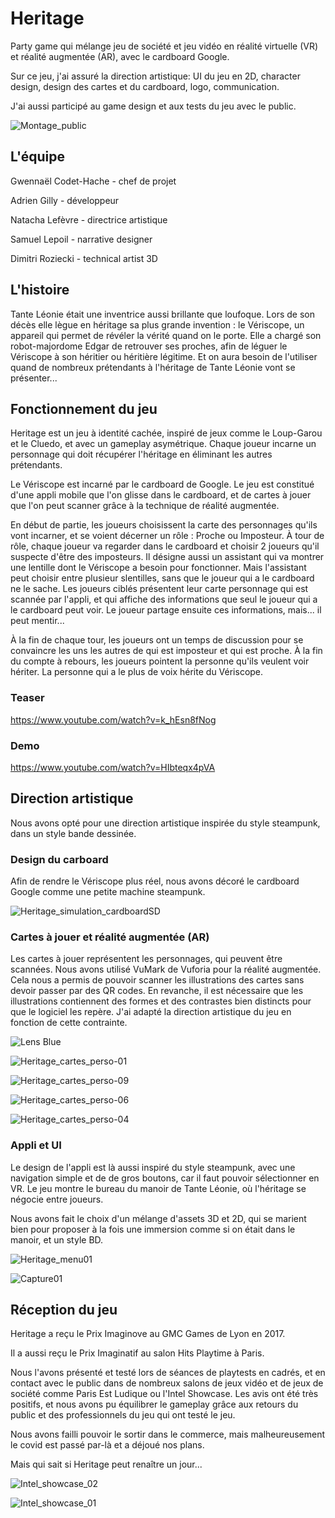 # Heritage
Party game qui mélange jeu de société et jeu vidéo en réalité virtuelle (VR) et réalité augmentée (AR), avec le cardboard Google.

Sur ce jeu, j'ai assuré la direction artistique: UI du jeu en 2D, character design, design des cartes et du cardboard, logo, communication.

J'ai aussi participé au game design et aux tests du jeu avec le public.

![Montage_public](https://github.com/user-attachments/assets/639c161d-bea5-4973-b146-91c50dac9dd9)

## L'équipe
Gwennaël Codet-Hache - chef de projet

Adrien Gilly - développeur

Natacha Lefèvre - directrice artistique

Samuel Lepoil - narrative designer

Dimitri Roziecki - technical artist 3D

## L'histoire
Tante Léonie était une inventrice aussi brillante que loufoque. Lors de son décès elle lègue en héritage sa plus grande invention : le Vériscope, un appareil qui permet de révéler la vérité quand on le porte. Elle a chargé son robot-majordome Edgar de retrouver ses proches, afin de léguer le Vériscope à son héritier ou héritière légitime. Et on aura besoin de l'utiliser quand de nombreux prétendants à l'héritage de Tante Léonie vont se présenter...

## Fonctionnement du jeu
Heritage est un jeu à identité cachée, inspiré de jeux comme le Loup-Garou et le Cluedo, et avec un gameplay asymétrique. Chaque joueur incarne un personnage qui doit récupérer l'héritage en éliminant les autres prétendants.

Le Vériscope est incarné par le cardboard de Google. Le jeu est constitué d'une appli mobile que l'on glisse dans le cardboard, et de cartes à jouer que l'on peut scanner grâce à la technique de réalité augmentée.

En début de partie, les joueurs choisissent la carte des personnages qu'ils vont incarner, et se voient décerner un rôle : Proche ou Imposteur. À tour de rôle, chaque joueur va regarder dans le cardboard et choisir 2 joueurs qu'il suspecte d'être des imposteurs. Il désigne aussi un assistant qui va montrer une lentille dont le Vériscope a besoin pour fonctionner. Mais l'assistant peut choisir entre plusieur slentilles, sans que le joueur qui a le cardboard ne le sache. Les joueurs ciblés présentent leur carte personnage qui est scannée par l'appli, et qui affiche des informations que seul le joueur qui a le cardboard peut voir. Le joueur partage ensuite ces informations, mais... il peut mentir...

À la fin de chaque tour, les joueurs ont un temps de discussion pour se convaincre les uns les autres de qui est imposteur et qui est proche. À la fin du compte à rebours, les joueurs pointent la personne qu'ils veulent voir hériter. La personne qui a le plus de voix hérite du Vériscope.

### Teaser
https://www.youtube.com/watch?v=k_hEsn8fNog

### Demo
https://www.youtube.com/watch?v=HIbteqx4pVA


## Direction artistique
Nous avons opté pour une direction artistique inspirée du style steampunk, dans un style bande dessinée.

### Design du carboard
Afin de rendre le Vériscope plus réel, nous avons décoré le cardboard Google comme une petite machine steampunk.

![Heritage_simulation_cardboardSD](https://github.com/user-attachments/assets/a69c5adc-cdd9-439f-a231-fde265d58a0d)

### Cartes à jouer et réalité augmentée (AR)
Les cartes à jouer représentent les personnages, qui peuvent être scannées. Nous avons utilisé VuMark de Vuforia pour la réalité augmentée. Cela nous a permis de pouvoir scanner les illustrations des cartes sans devoir passer par des QR codes. En revanche, il est nécessaire que les illustrations contiennent des formes et des contrastes bien distincts pour que le logiciel les repère. J'ai adapté la direction artistique du jeu en fonction de cette contrainte.

![Lens Blue](https://github.com/user-attachments/assets/41e21244-7bcc-4fca-a001-094422d89e61)

![Heritage_cartes_perso-01](https://github.com/user-attachments/assets/295a49e0-6186-4cd7-877c-988e1d05f2c9)

![Heritage_cartes_perso-09](https://github.com/user-attachments/assets/63be2bcb-729c-4113-b611-21bae1510b0e)

![Heritage_cartes_perso-06](https://github.com/user-attachments/assets/4ec4f40c-f371-483a-a07e-059f4ffd6191)

![Heritage_cartes_perso-04](https://github.com/user-attachments/assets/7dce3ce9-8255-4112-9a6a-c227da973e0a)

### Appli et UI
Le design de l'appli est là aussi inspiré du style steampunk, avec une navigation simple et de de gros boutons, car il faut pouvoir sélectionner en VR.
Le jeu montre le bureau du manoir de Tante Léonie, où l'héritage se négocie entre joueurs. 

Nous avons fait le choix d'un mélange d'assets 3D et 2D, qui se marient bien pour proposer à la fois une immersion comme si on était dans le manoir, et un style BD.

![Heritage_menu01](https://github.com/user-attachments/assets/8a513060-c761-40bf-b0b2-fd91a8cfdf46)

![Capture01](https://github.com/user-attachments/assets/8b47d6c5-3f64-41db-aa9a-801f9acd349f)

## Réception du jeu
Heritage a reçu le Prix Imaginove au GMC Games de Lyon en 2017.

Il a aussi reçu le Prix Imaginatif au salon Hits Playtime à Paris.

Nous l'avons présenté et testé lors de séances de playtests en cadrés, et en contact avec le public dans de nombreux salons de jeux vidéo et de jeux de société comme Paris Est Ludique ou l'Intel Showcase. Les avis ont été très positifs, et nous avons pu équilibrer le gameplay grâce aux retours du public et des professionnels du jeu qui ont testé le jeu.

Nous avons failli pouvoir le sortir dans le commerce, mais malheureusement le covid est passé par-là et a déjoué nos plans. 

Mais qui sait si Heritage peut renaître un jour...

![Intel_showcase_02](https://github.com/user-attachments/assets/e9bb650c-15e0-487c-8554-0891c1d3aff7)

![Intel_showcase_01](https://github.com/user-attachments/assets/c17babb4-0828-4de8-923b-2af732d58236)
